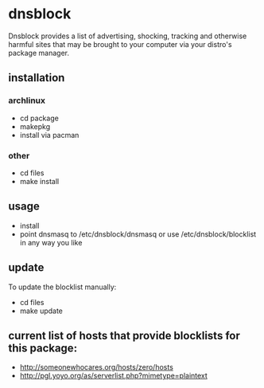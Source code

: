 # dnsblock

Dnsblock provides a list of advertising, shocking, tracking and otherwise harmful sites that may be brought to your computer via your distro's package manager.

## installation

### archlinux

* cd package
* makepkg
* install via pacman

### other

* cd files
* make install

## usage

* install
* point dnsmasq to /etc/dnsblock/dnsmasq or use /etc/dnsblock/blocklist in any way you like

## update

To update the blocklist manually:
* cd files
* make update

## current list of hosts that provide blocklists for this package:

* http://someonewhocares.org/hosts/zero/hosts
* http://pgl.yoyo.org/as/serverlist.php?mimetype=plaintext

